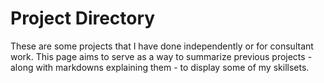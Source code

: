 # Project Directory

These are some projects that I have done independently or for consultant work. This page aims to serve as a way to summarize previous projects - along with markdowns explaining them - to display some of my skillsets.

